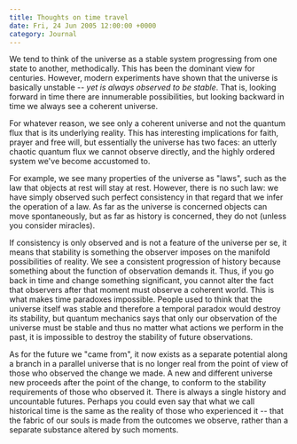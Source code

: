 ```yaml
---
title: Thoughts on time travel
date: Fri, 24 Jun 2005 12:00:00 +0000
category: Journal
---
```


We tend to think of the universe as a stable system progressing from one
state to another, methodically.  This has been the dominant view for
centuries.  However, modern experiments have shown that the universe is
basically unstable -- *yet is always observed to be stable*.  That is,
looking forward in time there are innumerable possibilities, but looking
backward in time we always see a coherent universe.

For whatever reason, we see only a coherent universe and not the quantum
flux that is its underlying reality.  This has interesting implications
for faith, prayer and free will, but essentially the universe has two
faces: an utterly chaotic quantum flux we cannot observe directly, and
the highly ordered system we've become accustomed to.

For example, we see many properties of the universe as "laws", such as
the law that objects at rest will stay at rest.  However, there is no
such law: we have simply observed such perfect consistency in that
regard that we infer the operation of a law.  As far as the universe is
concerned objects can move spontaneously, but as far as history is
concerned, they do not (unless you consider miracles).

If consistency is only observed and is not a feature of the universe per
se, it means that stability is something the observer imposes on the
manifold possibilities of reality.  We see a consistent progression of
history because something about the function of observation demands it.
Thus, if you go back in time and change something significant, you
cannot alter the fact that observers after that moment must observe a
coherent world.  This is what makes time paradoxes impossible.  People
used to think that the universe itself was stable and therefore a
temporal paradox would destroy its stability, but quantum mechanics says
that only our observation of the universe must be stable and thus no
matter what actions we perform in the past, it is impossible to destroy
the stability of future observations.

As for the future we "came from", it now exists as a separate potential
along a branch in a parallel universe that is no longer real from the
point of view of those who observed the change we made.  A new and
different universe new proceeds after the point of the change, to
conform to the stability requirements of those who observed it.  There
is always a single history and uncountable futures.  Perhaps you could
even say that what we call historical time is the same as the reality of
those who experienced it -- that the fabric of our souls is made from
the outcomes we observe, rather than a separate substance altered by
such moments.


